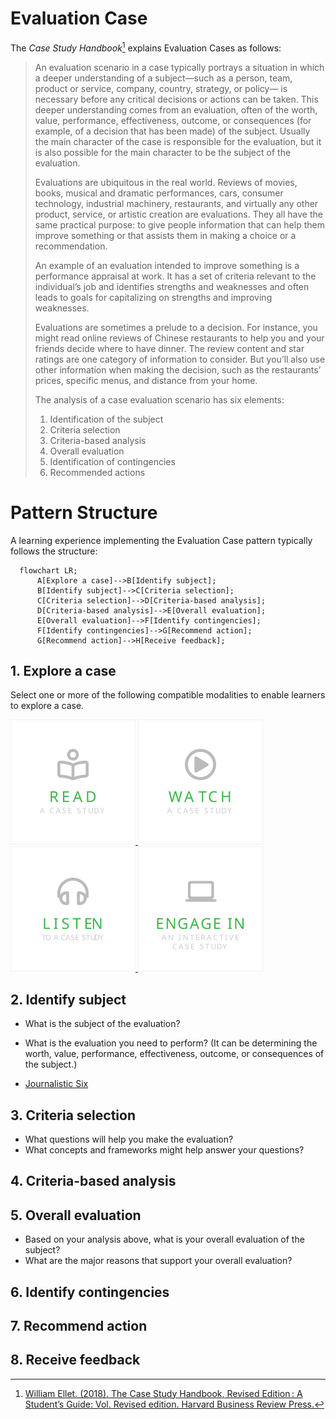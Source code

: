 # Evaluation Case

The *Case Study Handbook*[^1] explains Evaluation Cases as follows:
> An evaluation scenario in a case typically portrays a situation in which a deeper understanding of a subject—such as a person, team, product or service, company, country, strategy, or policy— is necessary before any critical decisions or actions can be taken. This deeper understanding comes from an evaluation, often of the worth, value, performance, effectiveness, outcome, or consequences (for example, of a decision that has been made) of the subject. Usually the main character of the case is responsible for the evaluation, but it is also possible for the main character to be the subject of the evaluation.
> 
> Evaluations are ubiquitous in the real world. Reviews of movies, books, musical and dramatic performances, cars, consumer technology, industrial machinery, restaurants, and virtually any other product, service, or artistic creation are evaluations. They all have the same practical purpose: to give people information that can help them improve something or that assists them in making a choice or a recommendation.
> 
> An example of an evaluation intended to improve something is a performance appraisal at work. It has a set of criteria relevant to the individual’s job and identifies strengths and weaknesses and often leads to goals for capitalizing on strengths and improving weaknesses. 
> 
> Evaluations are sometimes a prelude to a decision. For instance, you might read online reviews of Chinese restaurants to help you and your friends decide where to have dinner. The review content and star ratings are one category of information to consider. But you’ll also use other information when making the decision, such as the restaurants’ prices, specific menus, and distance from your home.
> 
> The analysis of a case evaluation scenario has six elements:
> 1. Identification of the subject
> 2. Criteria selection
> 3. Criteria-based analysis
> 4. Overall evaluation
> 5. Identification of contingencies
> 6. Recommended actions


# Pattern Structure
A learning experience implementing the Evaluation Case pattern typically follows the structure:

```mermaid
  flowchart LR;
      A[Explore a case]-->B[Identify subject];
      B[Identify subject]-->C[Criteria selection];
      C[Criteria selection]-->D[Criteria-based analysis];
      D[Criteria-based analysis]-->E[Overall evaluation];
      E[Overall evaluation]-->F[Identify contingencies];
      F[Identify contingencies]-->G[Recommend action];
      G[Recommend action]-->H[Receive feedback];
```
## 1. Explore a case
Select one or more of the following compatible modalities to enable learners to explore a case.

<a href="./explore-case/ReadACase.md">
  <img src="./images/read-case.svg" alt="Read A Case Study" style="width: 200px;"/>
</a>
<a href="./explore-case/WatchACase.md">
  <img src="./images/video-case.svg" alt="Watch A Video Case Study" style="width: 200px;"/>
</a>
<a href="./explore-case/ListenToACase.md">
  <img src="./images/podcast-case.svg" alt="Listen To A Case Study" style="width: 200px;"/>
</a>
<a href="./explore-case/EngageInAnInteractiveCase.md">
  <img src="./images/interactive-case.svg" alt="Engage In An Interactive Case Study" style="width: 200px;"/>
</a>


## 2. Identify subject 
- What is the subject of the evaluation?
- What is the evaluation you need to perform? (It can be determining the worth, value, performance, effectiveness, outcome, or consequences of the subject.)
  
- [Journalistic Six](https://www.sessionlab.com/methods/the-journalistic-six)
## 3. Criteria selection
- What questions will help you make the evaluation?
- What concepts and frameworks might help answer your questions?

## 4. Criteria-based analysis

## 5. Overall evaluation
- Based on your analysis above, what is your overall evaluation of the subject?
- What are the major reasons that support your overall evaluation?

## 6. Identify contingencies
## 7. Recommend action
## 8. Receive feedback



[^1]: [William Ellet. (2018). The Case Study Handbook, Revised Edition : A Student’s Guide: Vol. Revised edition. Harvard Business Review Press.](https://search.ebscohost.com/login.aspx?direct=true&db=nlebk&AN=1797860&site=eds-live&scope=site&authtype=sso&custid=ns017578)
